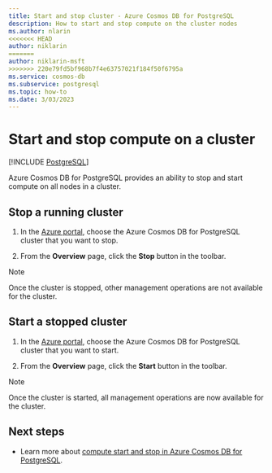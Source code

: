 ```yaml
---
title: Start and stop cluster - Azure Cosmos DB for PostgreSQL
description: How to start and stop compute on the cluster nodes
ms.author: nlarin
<<<<<<< HEAD
author: niklarin
=======
author: niklarin-msft
>>>>>>> 220e79fd5bf968b7f4e63757021f184f50f6795a
ms.service: cosmos-db
ms.subservice: postgresql
ms.topic: how-to
ms.date: 3/03/2023
---
```

# Start and stop compute on a cluster

[!INCLUDE [PostgreSQL](../includes/appliesto-postgresql.md)]

Azure Cosmos DB for PostgreSQL provides an ability to stop and start compute on all nodes in a cluster. 

## Stop a running cluster

1.  In the [Azure portal](https://portal.azure.com/), choose the Azure Cosmos DB for PostgreSQL cluster that you want to stop.

2.  From the **Overview** page, click the **Stop** button in the toolbar.

> [!NOTE]
> Once the cluster is stopped, other management operations are not available for the cluster.


## Start a stopped cluster

1.  In the [Azure portal](https://portal.azure.com/), choose the Azure Cosmos DB for PostgreSQL cluster that you want to start.

2.  From the **Overview** page, click the **Start** button in the toolbar.

> [!NOTE]
> Once the cluster is started, all management operations are now available for the cluster.

## Next steps

- Learn more about [compute start and stop in Azure Cosmos DB for PostgreSQL](./concepts-compute-start-stop.md).

